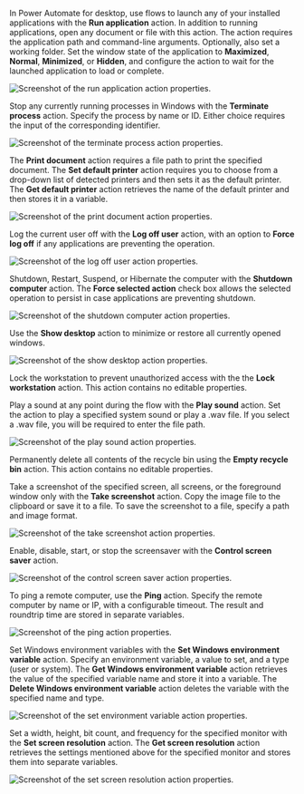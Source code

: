 In Power Automate for desktop, use flows to launch any of your installed applications with the **Run application** action. In addition to running applications, open any document or file with this action. The action requires the application path and command-line arguments. Optionally, also set a working folder. Set the window state of the application to **Maximized**, **Normal**, **Minimized**, or **Hidden**, and configure the action to wait for the launched application to load or complete.

![Screenshot of the run application action properties.](..\media\run-application-action-properties.png)

Stop any currently running processes in Windows with the **Terminate process** action. Specify the process by name or ID. Either choice requires the input of the corresponding identifier.

![Screenshot of the terminate process action properties.](..\media\terminate-process-action-properties.png)

The **Print document** action requires a file path to print the specified document. The **Set default printer** action requires you to choose from a drop-down list of detected printers and then sets it as the default printer. The **Get default printer** action retrieves the name of the default printer and then stores it in a variable.

![Screenshot of the print document action properties.](..\media\print-document-action-properties.png)

Log the current user off with the **Log off user** action, with an option to **Force log off** if any applications are preventing the operation.

![Screenshot of the log off user action properties.](..\media\log-off-user-action-properties.png)

Shutdown, Restart, Suspend, or Hibernate the computer with the **Shutdown computer** action. The **Force selected action** check box allows the selected operation to persist in case applications are preventing shutdown.

![Screenshot of the shutdown computer action properties.](..\media\shutdown-computer-action-properties.png)

Use the **Show desktop** action to minimize or restore all currently opened windows.

![Screenshot of the show desktop action properties.](..\media\show-desktop-action-properties.png)

Lock the workstation to prevent unauthorized access with the the **Lock workstation** action. This action contains no editable properties.

Play a sound at any point during the flow with the **Play sound** action. Set the action to play a specified system sound or play a .wav file. If you select a .wav file, you will be required to enter the file path.

![Screenshot of the play sound action properties.](..\media\play-sound-action-properties.png)

Permanently delete all contents of the recycle bin using the **Empty recycle bin** action. This action contains no editable properties.

Take a screenshot of the specified screen, all screens, or the foreground window only with the **Take screenshot** action. Copy the image file to the clipboard or save it to a file. To save the screenshot to a file, specify a path and image format.

![Screenshot of the take screenshot action properties.](..\media\take-screenshot-action-properties.png)

Enable, disable, start, or stop the screensaver with the **Control screen saver** action.

![Screenshot of the control screen saver action properties.](..\media\control-screen-saver-action-properties.png)

To ping a remote computer, use the **Ping** action. Specify the remote computer by name or IP, with a configurable timeout. The result and roundtrip time are stored in separate variables.

![Screenshot of the ping action properties.](..\media\ping-action-properties.png)

Set Windows environment variables with the **Set Windows environment variable** action. Specify an environment variable, a value to set, and a type (user or system). The **Get Windows environment variable** action retrieves the value of the specified variable name and store it into a variable. The **Delete Windows environment variable** action deletes the variable with the specified name and type.

![Screenshot of the set environment variable action properties.](..\media\set-environment-variable-action-properties.png)

Set a width, height, bit count, and frequency for the specified monitor with the **Set screen resolution** action. The **Get screen resolution** action retrieves the settings mentioned above for the specified monitor and stores them into separate variables.

![Screenshot of the set screen resolution action properties.](..\media\set-screen-resolution-action-properties.png)
